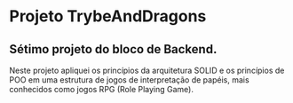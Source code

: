 # Projeto TrybeAndDragons

## Sétimo projeto do bloco de Backend.

Neste projeto apliquei os princípios da arquitetura SOLID e os princípios de POO em uma estrutura de jogos de interpretação de papéis, mais conhecidos como jogos RPG (Role Playing Game).
